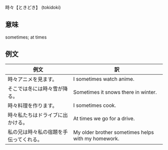 時々【ときどき】 (tokidoki)

## 意味

sometimes; at times

## 例文

|例文|訳|
| --- | --- |
|時々アニメを見ます。|I sometimes watch anime.|
|そこでは冬には時々雪が降る。|Sometimes it snows there in winter.|
|時々料理を作ります。|I sometimes cook.|
|時々私たちはドライブに出かける。|At times we go for a drive.|
|私の兄は時々私の宿題を手伝ってくれる。|My older brother sometimes helps with my homework.|
